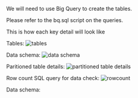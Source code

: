 We will need to use Big Query to create the tables.

Please refer to the bq.sql script on the queries.

This is how each key detail will look like

Tables:
![tables](https://github.com/yuxiangl6/zoomcamp24/assets/143888207/810112e3-540f-4df5-bc5b-baac343c6aa5)





Data schema:
![data schema](https://github.com/yuxiangl6/zoomcamp24/assets/143888207/f5ef77af-21b5-4c5b-bacc-d5517acd7c13)





Paritioned table details:
![partitioned table details](https://github.com/yuxiangl6/zoomcamp24/assets/143888207/3720a7ac-da89-4813-af4d-c88bc061218b)




Row count SQL query for data check:
![rowcount](https://github.com/yuxiangl6/zoomcamp24/assets/143888207/d70c3d86-371c-4038-8c93-0ed224202199)




Data schema:

